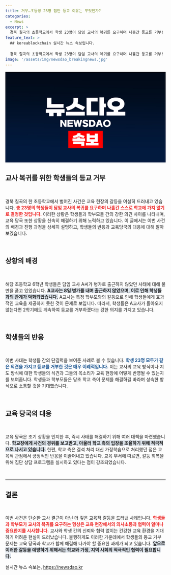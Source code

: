 ```yaml
---
title: 거부…초등생 23명 집단 등교 이유는 무엇인가?
categories:
  - News
excerpt: >
  경북 칠곡의 초등학교에서 학생 23명이 담임 교사의 복귀를 요구하며 나흘간 등교를 거부! 학부모의 반발이 교권과 교육의 갈등을 부각시키고 있다. 교육 당국은 어떤 해결책을 마련할까?
feature_text: >
  ## koreablockchain 실시간 뉴스 속보입니다.

  경북 칠곡의 초등학교에서 학생 23명이 담임 교사의 복귀를 요구하며 나흘간 등교를 거부! 학부모의 반발이 교권과 교육의 갈등을 부각시키고 있다. 교육 당국은 어떤 해결책을 마련할까?
image: '/assets/img/newsdao_breakingnews.jpg'
---
```


<p><img src="/assets/img/newsdao_breakingnews.jpg" alt="koreablockchain 속보" /></p>

<h2 data-ke-size="size26">교사 복귀를 위한 학생들의 등교 거부</h2>

<p data-ke-size="size16">&nbsp;</p>

<p>경북 칠곡의 한 초등학교에서 벌어진 사건은 교육 현장의 갈등을 여실히 드러내고 있습니다. <b><span style="color: #ee2323;">총 23명의 학생들이 담임 교사의 복귀를 요구하며 나흘간 스스로 학교에 가지 않기로 결정한 것입니다.</span></b> 이러한 상황은 학생들과 학부모들 간의 강한 의견 차이를 나타내며, 교육 당국 또한 상황을 신속히 해결하기 위해 노력하고 있습니다. 이 글에서는 이번 사건의 배경과 진행 과정을 상세히 설명하고, 학생들의 반응과 교육당국의 대응에 대해 알아보겠습니다.</p>

<p data-ke-size="size16">&nbsp;</p>

<h2 data-ke-size="size26">상황의 배경</h2>

<p data-ke-size="size16">&nbsp;</p>

<p>해당 초등학교 6학년 학생들은 담임 교사 A씨가 병가로 출근하지 않았던 사태에 대해 불만을 품고 있었습니다. <b><span style="background-color: #21538527;">A교사는 8일 병가를 내며 출근하지 않았으며, 이로 인해 학생들과의 관계가 악화되었습니다.</span></b> A교사는 특정 학부모와의 갈등으로 인해 학생들에게 효과적인 교육을 제공하지 못한 것이 문제로 보입니다. 따라서, 학생들은 A교사가 돌아오지 않는다면 2학기에도 계속하여 등교를 거부하겠다는 강한 의지를 가지고 있습니다.</p>

<p data-ke-size="size16">&nbsp;</p>

<h2 data-ke-size="size26">학생들의 반응</h2>

<p data-ke-size="size16">&nbsp;</p>

<p>이번 사태는 학생들 간의 단결력을 보여준 사례로 볼 수 있습니다. <b><span style="color: #1a5490;">학생 23명 모두가 같은 의견을 가지고 등교를 거부한 것은 매우 이례적입니다.</span></b> 이는 교사의 교육 방식이나 지도 방식에 대한 학생들의 식견과 그들의 목소리가 교육 현장에 어떻게 반영될 수 있는지를 보여줍니다. 학생들과 학부모들은 당초 학교 측이 문제를 해결하길 바라며 성숙한 방식으로 소통할 것을 기대했습니다. </p>

<p data-ke-size="size16">&nbsp;</p>

<h2 data-ke-size="size26">교육 당국의 대응</h2>

<p data-ke-size="size16">&nbsp;</p>

<p>교육 당국은 초기 상황을 인지한 후, 즉시 사태를 해결하기 위해 여러 대책을 마련했습니다. <b><span style="background-color: #21538527;">학교장에게 사건의 경위를 보고받고, 아울러 학교 측의 입장을 조율하기 위해 적극적으로 나서고 있습니다.</span></b> 한편, 학교 측은 결석 처리 대신 가정학습으로 처리했던 점은 교육적 관점에서 긍정적인 반응을 이끌어내고 있습니다. 교육 부서에 따르면, 갈등 회복을 위해 집단 상담 프로그램을 실시하고 있다는 점이 강조되었습니다.</p>

<p data-ke-size="size16">&nbsp;</p>

<hr>

<h2 data-ke-size="size26">결론</h2>

<p data-ke-size="size16">&nbsp;</p>

<p>이번 사건은 단순한 교사 결근이 아닌 더 깊은 교육적 갈등을 드러낸 사례입니다. <b><span style="color: #ee2323;">학생들과 학부모가 교사의 복귀를 요구하는 형상은 교육 현장에서의 의사소통과 협력이 얼마나 중요한지를 시사합니다.</span></b> 교사와 학생 간의 신뢰와 협력 없이는 건강한 교육 환경을 기대하기 어려운 현실이 드러났습니다. 불행하게도 이러한 가운데에서 학생들의 등교 거부 문제는 교육 당국과 학교가 함께 해결해 나가야 할 중요한 과제가 되고 있습니다. <b><span style="background-color: #21538527;">앞으로 이러한 갈등을 예방하기 위해서는 학교와 가정, 지역 사회의 적극적인 협력이 필요합니다.</span></b></p>
실시간 뉴스 속보는, <a href="https://newsdao.kr" rel="dofollow">https://newsdao.kr</a>


